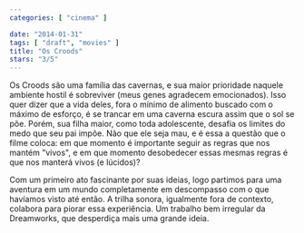 ```yaml
---
categories: [ "cinema" ]

date: "2014-01-31"
tags: [ "draft", "movies" ]
title: "Os Croods"
stars: "3/5"
---
```

Os Croods são uma família das cavernas, e sua maior prioridade naquele ambiente hostil é sobreviver (meus genes agradecem emocionados). Isso quer dizer que a vida deles, fora o mínimo de alimento buscado com o máximo de esforço, é se trancar em uma caverna escura assim que o sol se põe. Porém, sua filha maior, como toda adolescente, desafia os limites do medo que seu pai impõe. Não que ele seja mau, e é essa a questão que o filme coloca: em que momento é importante seguir as regras que nos mantém "vivos", e em que momento desobedecer essas mesmas regras é que nos manterá vivos (e lúcidos)?

Com um primeiro ato fascinante por suas ideias, logo partimos para uma aventura em um mundo completamente em descompasso com o que havíamos visto até então. A trilha sonora, igualmente fora de contexto, colabora para piorar essa experiência. Um trabalho bem irregular da Dreamworks, que desperdiça mais uma grande ideia.
